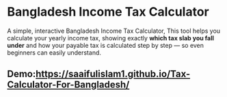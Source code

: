 # Bangladesh Income Tax Calculator

A simple, interactive Bangladesh Income Tax Calculator, 
This tool helps you calculate your yearly income tax, showing exactly **which tax slab you fall under** and how your payable tax is calculated step by step — so even beginners can easily understand.

## Demo:https://saaifulislam1.github.io/Tax-Calculator-For-Bangladesh/
